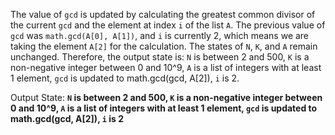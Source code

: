 The value of `gcd` is updated by calculating the greatest common divisor of the current `gcd` and the element at index `i` of the list `A`. The previous value of `gcd` was `math.gcd(A[0], A[1])`, and `i` is currently 2, which means we are taking the element `A[2]` for the calculation. The states of `N`, `K`, and `A` remain unchanged. Therefore, the output state is: `N` is between 2 and 500, `K` is a non-negative integer between 0 and 10^9, `A` is a list of integers with at least 1 element, `gcd` is updated to math.gcd(gcd, A[2]), `i` is 2.

Output State: **`N` is between 2 and 500, `K` is a non-negative integer between 0 and 10^9, `A` is a list of integers with at least 1 element, `gcd` is updated to math.gcd(gcd, A[2]), `i` is 2**